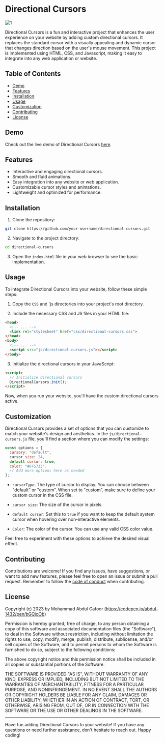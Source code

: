 # Directional Cursors

![1](https://github.com/abdul-1432/Directional_Cursor/assets/124916666/ed57c93c-35f1-4e83-bd99-a64e9716fd6d)


Directional Cursors is a fun and interactive project that enhances the user experience on your website by adding custom directional cursors. It replaces the standard cursor with a visually appealing and dynamic cursor that changes direction based on the user's mouse movement. This project is implemented using HTML, CSS, and Javascript, making it easy to integrate into any web application or website.

## Table of Contents

- [Demo](https://codepen.io/abdul-1432/pen/bGQjoOb)
- [Features](#features)
- [Installation](#installation)
- [Usage](#usage)
- [Customization](#customization)
- [Contributing](#contributing)
- [License](#license)

## Demo

Check out the live demo of Directional Cursors [here](https://codepen.io/abdul-1432/pen/bGQjoOb).


## Features

- Interactive and engaging directional cursors.
- Smooth and fluid animations.
- Easy integration into any website or web application.
- Customizable cursor styles and animations.
- Lightweight and optimized for performance.

## Installation

1. Clone the repository:

```bash
git clone https://github.com/your-username/directional-cursors.git
```

2. Navigate to the project directory:

```bash
cd directional-cursors
```

3. Open the `index.html` file in your web browser to see the basic implementation.

## Usage

To integrate Directional Cursors into your website, follow these simple steps:

1. Copy the `CSS` and `js directories into your project's root directory.

2. Include the necessary CSS and JS files in your HTML file:

```HTML
<head>
  <!-- ... -->
  <link rel="stylesheet" href="css/directional-cursors.css">
</head>
<body>
  <!-- ... -->
  <script src="js/directional-cursors.js"></script>
</body>
```

3. Initialize the directional cursors in your JavaScript:

```HTML
<script>
  // Initialize directional cursors
  DirectionalCursors.init();
</script>
```

Now, when you run your website, you'll have the custom directional cursors active.

## Customization

Directional Cursors provides a set of options that you can customize to match your website's design and aesthetics. In the `js/directional-cursors.js` file, you'll find a section where you can modify the settings:

```javascript
const options = {
  cursory: "default",
  cursor size: 24,
  default cursor: true,
  color: "#FF5733",
  // Add more options here as needed
};
```

- `cursorType`: The type of cursor to display. You can choose between "default" or "custom". When set to "custom", make sure to define your custom cursor in the CSS file.

- `cursor size`: The size of the cursor in pixels.

- `default cursor`: Set this to `true` if you want to keep the default system cursor when hovering over non-interactive elements.

- `Color`: The color of the cursor. You can use any valid CSS color value.

Feel free to experiment with these options to achieve the desired visual effect.

## Contributing

Contributions are welcome! If you find any issues, have suggestions, or want to add new features, please feel free to open an issue or submit a pull request. Remember to follow the [code of conduct](CODE_OF_CONDUCT.md) when contributing.

## License

Copyright (c) 2023 by Mohammad Abdul Gafoor (https://codepen.io/abdul-1432/pen/bGQjoOb)

Permission is hereby granted, free of charge, to any person obtaining a copy of this software and associated documentation files (the "Software"), to deal in the Software without restriction, including without limitation the rights to use, copy, modify, merge, publish, distribute, sublicense, and/or sell copies of the Software, and to permit persons to whom the Software is furnished to do so, subject to the following conditions:

The above copyright notice and this permission notice shall be included in all copies or substantial portions of the Software.

THE SOFTWARE IS PROVIDED "AS IS", WITHOUT WARRANTY OF ANY KIND, EXPRESS OR IMPLIED, INCLUDING BUT NOT LIMITED TO THE WARRANTIES OF MERCHANTABILITY, FITNESS FOR A PARTICULAR PURPOSE, AND NONINFRINGEMENT. IN NO EVENT SHALL THE AUTHORS OR COPYRIGHT HOLDERS BE LIABLE FOR ANY CLAIM, DAMAGES OR OTHER LIABILITY, WHETHER IN AN ACTION OF CONTRACT, TORT, OR OTHERWISE, ARISING FROM, OUT OF, OR IN CONNECTION WITH THE SOFTWARE OR THE USE OR OTHER DEALINGS IN THE SOFTWARE.


---

Have fun adding Directional Cursors to your website! If you have any questions or need further assistance, don't hesitate to reach out. Happy coding!
